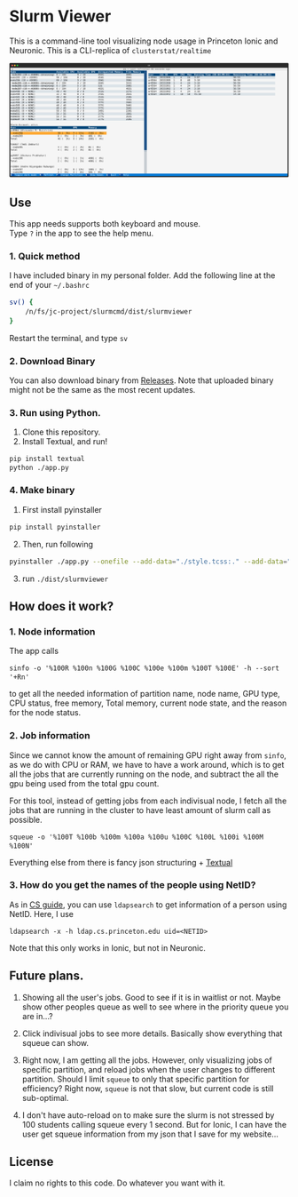 # Slurm Viewer

This is a command-line tool visualizing node usage in Princeton Ionic and Neuronic.
This is a CLI-replica of `clusterstat/realtime`

<picture>
  <img src="./docs/screenshot.svg">
</picture>


## Use

This app needs supports both keyboard and mouse.  
Type `?` in the app to see the help menu. 

### 1. Quick method

I have included binary in my personal folder. 
Add the following line at the end of your `~/.bashrc`

```bash
sv() {
    /n/fs/jc-project/slurmcmd/dist/slurmviewer
}
```

Restart the terminal, and type `sv`


### 2. Download Binary

You can also download binary from [Releases](https://github.com/a6o/Slurm-Viewer/releases).
Note that uploaded binary might not be the same as the most recent updates. 

### 3. Run using Python.

1. Clone this repository.
2. Install Textual, and run!
```
pip install textual
python ./app.py
```

### 4. Make binary

1. First install pyinstaller
```bash
pip install pyinstaller
```

2. Then, run following
```bash
pyinstaller ./app.py --onefile --add-data="./style.tcss:." --add-data="./info.txt:." --exclude-module numpy --exclude-module matplotlib --exclude-module jedi --hidden-import textual.widgets._markdown_viewer -n slurmviewer
```

3. run `./dist/slurmviewer`

## How does it work?

### 1. Node information

The app calls 
```
sinfo -o '%100R %100n %100G %100C %100e %100m %100T %100E' -h --sort '+Rn'
```
to get all the needed information of partition name, node name, GPU type, CPU status, free memory, Total memory, current node state, and the reason for the node status. 

### 2. Job information

Since we cannot know the amount of remaining GPU right away from `sinfo`, as we do with CPU or RAM, we have to have a work around, which is to get all the jobs that are currently running on the node, and subtract the all the gpu being used from the total gpu count. 

For this tool, instead of getting jobs from each indivisual node, I fetch all the jobs that are running in the cluster to have least amount of slurm call as possible.
```
squeue -o '%100T %100b %100m %100a %100u %100C %100L %100i %100M %100N'
```

Everything else from there is fancy json structuring + [Textual](https://github.com/Textualize/textual)

### 3. How do you get the names of the people using NetID?

As in [CS guide](https://csguide.cs.princeton.edu/email/setup/ldap), you can use `ldapsearch` to get information of a person using NetID. Here, I use 

```
ldapsearch -x -h ldap.cs.princeton.edu uid=<NETID>
```

Note that this only works in Ionic, but not in Neuronic. 

## Future plans. 

1. Showing all the user's jobs. Good to see if it is in waitlist or not. Maybe show other peoples queue as well to see where in the priority queue you are in...?

2. Click indivisual jobs to see more details. Basically show everything that squeue can show. 

3. Right now, I am getting all the jobs. However, only visualizing jobs of specific partition, and reload jobs when the user changes to different partition. Should I limit `squeue` to only that specific partition for efficiency? Right now, `squeue` is not that slow, but current code is still sub-optimal.

4. I don't have auto-reload on to make sure the slurm is not stressed by 100 students calling squeue every 1 second. But for Ionic, I can have the user get squeue information from my json that I save for my website... 

## License
I claim no rights to this code. Do whatever you want with it. 